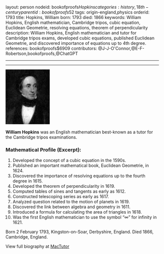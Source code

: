 layout: person
nodeid: bookofproofs$Hopkins
categories: history,18th-century
parentid: bookofproofs$52
tags: origin-england,physics
orderid: 1793
title: Hopkins, William
born: 1793
died: 1866
keywords: William Hopkins, English mathematician, Cambridge tripos, cubic equation, Euclidean Geometrie, resolving equations, theorem of perpendicularity
description: William Hopkins, English mathematician and tutor for Cambridge tripos exams, developed cubic equations, published Euclidean Geometrie, and discovered importance of equations up to 4th degree.
references: bookofproofs$6909
contributors: @J-J-O'Connor,@E-F-Robertson,bookofproofs,@ChatGPT

---



---

![Hopkins.jpg](https://github.com/bookofproofs/bookofproofs.github.io/blob/main/_sources/_assets/images/portraits/Hopkins.jpg?raw=true)

**William Hopkins** was an English mathematician best-known as a tutor for the Cambridge tripos examinations.

### Mathematical Profile (Excerpt):
1. Developed the concept of a cubic equation in the 1590s.
2. Published an important mathematical book, Euclidean Geometrie, in 1624.
3. Discovered the importance of resolving equations up to the fourth degree in 1615.
4. Developed the theorem of perpendicularity in 1619.
5. Computed tables of sines and tangents as early as 1612.
6. Constructed telescoping series as early as 1617.
7. Analyzed question related to the motion of planets in 1619.
8. Discovered the link between algebra and geometry in 1611.
9. Introduced a formula for calculating the area of triangles in 1618.
10. Was the first English mathematician to use the symbol “∞” for infinity in 1621.

Born 2 February 1793, Kingston-on-Soar, Derbyshire, England. Died 1866, Cambridge, England.

View full biography at [MacTutor](https://mathshistory.st-andrews.ac.uk/Biographies/Hopkins/)
